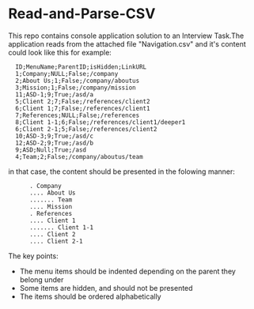 # Read-and-Parse-CSV

This repo contains console application solution to an Interview Task.The application reads from the attached file "Navigation.csv"
and it's content could look like this for example:

      ID;MenuName;ParentID;isHidden;LinkURL
      1;Company;NULL;False;/company
      2;About Us;1;False;/company/aboutus
      3;Mission;1;False;/company/mission
      11;ASD-1;9;True;/asd/a
      5;Client 2;7;False;/references/client2
      6;Client 1;7;False;/references/client1
      7;References;NULL;False;/references
      8;Client 1-1;6;False;/references/client1/deeper1
      6;Client 2-1;5;False;/references/client2
      10;ASD-3;9;True;/asd/c
      12;ASD-2;9;True;/asd/b
      9;ASD;Null;True;/asd
      4;Team;2;False;/company/aboutus/team


in that case, the content should be presented in the folowing manner:

          . Company
          .... About Us
          ....... Team
          .... Mission
          . References
          .... Client 1
          ....... Client 1-1
          .... Client 2
          .... Client 2-1       


The key points:
  - The menu items should be indented depending on the parent they belong under
  - Some items are hidden, and should not be presented
  - The items should be ordered alphabetically
